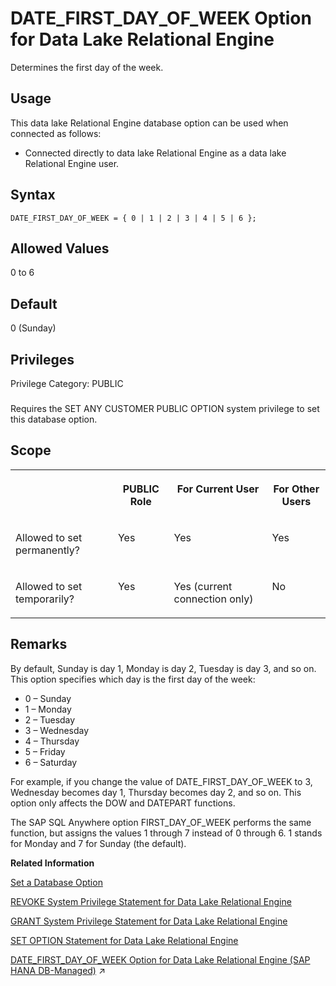 <!-- loioa632279984f21015b47581522c9e7a93 -->

# DATE\_FIRST\_DAY\_OF\_WEEK Option for Data Lake Relational Engine

Determines the first day of the week.



<a name="loioa632279984f21015b47581522c9e7a93__section_fq2_gpq_znb"/>

## Usage

This data lake Relational Engine database option can be used when connected as follows:

-   Connected directly to data lake Relational Engine as a data lake Relational Engine user.



<a name="loioa632279984f21015b47581522c9e7a93__date_first_day_syntax1"/>

## Syntax

```
DATE_FIRST_DAY_OF_WEEK = { 0 | 1 | 2 | 3 | 4 | 5 | 6 };
```



<a name="loioa632279984f21015b47581522c9e7a93__date_first_day_values1"/>

## Allowed Values

0 to 6



<a name="loioa632279984f21015b47581522c9e7a93__date_first_day_default1"/>

## Default

0 \(Sunday\)



<a name="loioa632279984f21015b47581522c9e7a93__date_first_day_priv1"/>

## Privileges

Privilege Category: PUBLIC



### 

Requires the SET ANY CUSTOMER PUBLIC OPTION system privilege to set this database option.



<a name="loioa632279984f21015b47581522c9e7a93__date_first_day_scope1"/>

## Scope


<table>
<tr>
<th valign="top">

 

</th>
<th valign="top">

PUBLIC Role

</th>
<th valign="top">

For Current User

</th>
<th valign="top">

For Other Users

</th>
</tr>
<tr>
<td valign="top">

Allowed to set permanently?

</td>
<td valign="top">

Yes

</td>
<td valign="top">

Yes

</td>
<td valign="top">

Yes

</td>
</tr>
<tr>
<td valign="top">

Allowed to set temporarily?

</td>
<td valign="top">

Yes

</td>
<td valign="top">

Yes \(current connection only\)

</td>
<td valign="top">

No

</td>
</tr>
</table>



<a name="loioa632279984f21015b47581522c9e7a93__date_first_day_remarks1"/>

## Remarks

By default, Sunday is day 1, Monday is day 2, Tuesday is day 3, and so on. This option specifies which day is the first day of the week:

-   0 – Sunday
-   1 – Monday
-   2 – Tuesday
-   3 – Wednesday
-   4 – Thursday
-   5 – Friday
-   6 – Saturday

For example, if you change the value of DATE\_FIRST\_DAY\_OF\_WEEK to 3, Wednesday becomes day 1, Thursday becomes day 2, and so on. This option only affects the DOW and DATEPART functions.

The SAP SQL Anywhere option FIRST\_DAY\_OF\_WEEK performs the same function, but assigns the values 1 through 7 instead of 0 through 6. 1 stands for Monday and 7 for Sunday \(the default\).

**Related Information**  


[Set a Database Option](set-a-database-option-0dcb893.md "You set options with the SET OPTION statement.")

[REVOKE System Privilege Statement for Data Lake Relational Engine](../080-sql-statements/revoke-system-privilege-statement-for-data-lake-relational-engine-a3eadda.md "Removes specific system privileges from specific users and the right to administer the privilege.")

[GRANT System Privilege Statement for Data Lake Relational Engine](../080-sql-statements/grant-system-privilege-statement-for-data-lake-relational-engine-a3dfcb0.md "Grants specific system privileges to users or roles, with or without administrative rights.")

[SET OPTION Statement for Data Lake Relational Engine](../080-sql-statements/set-option-statement-for-data-lake-relational-engine-a625da7.md "Changes options that affect the behavior of the database and its compatibility with Transact-SQL. Setting the value of an option can change the behavior for all users or an individual user, in either a temporary or permanent scope.")

[DATE_FIRST_DAY_OF_WEEK Option for Data Lake Relational Engine (SAP HANA DB-Managed)](https://help.sap.com/viewer/a898e08b84f21015969fa437e89860c8/2023_4_QRC/en-US/7b332a76259342ac974c9701abf41265.html "Determines the first day of the week.") :arrow_upper_right:

